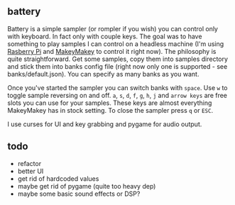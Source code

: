 ## battery

Battery is a simple sampler (or rompler if you wish) you can control only with keyboard. In fact only with couple keys. The goal was to have something to play samples I can control on a headless machine (I'm using [Rasberry Pi](http://www.raspberrypi.org/) and [MakeyMakey](http://www.makeymakey.com/) to control it right now). The philosophy is quite straightforward. Get some samples, copy them into samples directory and stick them into banks config file (right now only one is supported - see banks/default.json). You can specify as many banks as you want.

Once you've started the sampler you can switch banks with `space`. Use `w` to toggle sample reversing on and off. `a`, `s`, `d`, `f`, `g`, `h`, `j` and `arrow keys` are free slots you can use for your samples. These keys are almost everything MakeyMakey has in stock setting. To close the sampler press `q` or `ESC`.

I use curses for UI and key grabbing and pygame for audio output.


## todo

- refactor
- better UI
- get rid of hardcoded values
- maybe get rid of pygame (quite too heavy dep)
- maybe some basic sound effects or DSP?